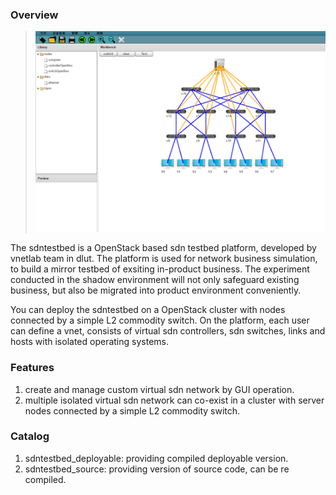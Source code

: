 ### Overview

>
>![overview](overview.PNG)
>

The sdntestbed is a OpenStack based sdn testbed platform, developed by vnetlab team in dlut. The platform is used for network business simulation, to build a mirror testbed of exsiting in-product business. The experiment conducted in the shadow environment will not only safeguard existing business, but also be migrated into product environment conveniently.

You can deploy the sdntestbed on a OpenStack cluster with nodes connected by a simple L2 commodity switch. On the platform, each user can define a vnet, consists of virtual sdn controllers, sdn switches, links and hosts with isolated operating systems.

### Features

1. create and manage custom virtual sdn network by GUI operation. 
2. multiple isolated virtual sdn network can co-exist in a cluster with server nodes connected by a simple L2 commodity switch.

### Catalog

1. sdntestbed_deployable: providing compiled deployable version.
2. sdntestbed_source: providing version of source code, can be re compiled.
